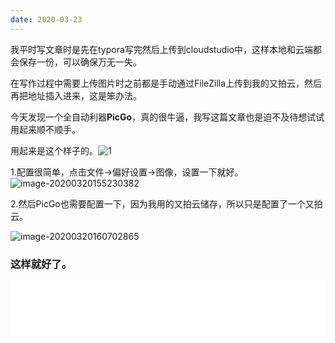 ```yaml
---
date: 2020-03-23
---
```


我平时写文章时是先在typora写完然后上传到cloudstudio中，这样本地和云端都会保存一份，可以确保万无一失。

在写作过程中需要上传图片时之前都是手动通过FileZilla上传到我的又拍云，然后再把地址插入进来，这是笨办法。

今天发现一个全自动利器**PicGo**，真的很牛逼，我写这篇文章也是迫不及待想试试用起来顺不顺手。

用起来是这个样子的。![1](https://img.010316.xyz/usr/hugo/1.gif)

1.配置很简单，点击文件→偏好设置→图像，设置一下就好。![image-20200320155230382](https://img.010316.xyz/usr/hugo/image-20200320155230382.png)

  2.然后PicGo也需要配置一下，因为我用的又拍云储存，所以只是配置了一个又拍云。

![image-20200320160702865](https://img.010316.xyz/usr/hugo/image-20200320160702865.png)

### 这样就好了。

<iframe frameborder="no" border="0" marginwidth="0" marginheight="0" width="100%" height="86" src="//music.163.com/outchain/player?type=2&id=1357816405&auto=0&height=66"></iframe>
